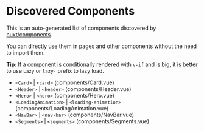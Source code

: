 # Discovered Components

This is an auto-generated list of components discovered by [nuxt/components](https://github.com/nuxt/components).

You can directly use them in pages and other components without the need to import them.

**Tip:** If a component is conditionally rendered with `v-if` and is big, it is better to use `Lazy` or `lazy-` prefix to lazy load.

- `<Card>` | `<card>` (components/Card.vue)
- `<Header>` | `<header>` (components/Header.vue)
- `<Hero>` | `<hero>` (components/Hero.vue)
- `<LoadingAnimation>` | `<loading-animation>` (components/LoadingAnimation.vue)
- `<NavBar>` | `<nav-bar>` (components/NavBar.vue)
- `<Segments>` | `<segments>` (components/Segments.vue)
